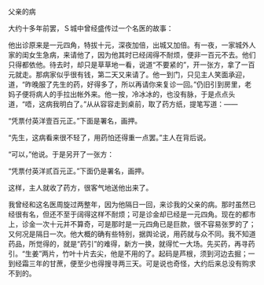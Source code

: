 父亲的病

  

大约十多年前罢，Ｓ城中曾经盛传过一个名医的故事：

他出诊原来是一元四角，特拔十元，深夜加倍，出城又加倍。有一夜，一家城外人家的闺女生急病，来请他了，因为他其时已经阔得不耐烦，便非一百元不去。他们只得都依他。待去时，却只是草草地一看，说道“不要紧的”，开一张方，拿了一百元就走。那病家似乎很有钱，第二天又来请了。他一到门，只见主人笑面承迎，道，“昨晚服了先生的药，好得多了，所以再请你来复诊一回。”仍旧引到房里，老妈子便将病人的手拉出帐外来。他一按，冷冰冰的，也没有脉，于是点点头道，“唔，这病我明白了。”从从容容走到桌前，取了药方纸，提笔写道：——

“凭票付英洋壹百元正。”下面是署名，画押。

“先生，这病看来很不轻了，用药怕还得重一点罢。”主人在背后说。

“可以，”他说。于是另开了一张方：

“凭票付英洋贰百元正。”下面仍是署名，画押。

这样，主人就收了药方，很客气地送他出来了。

我曾经和这名医周旋过两整年，因为他隔日一回，来诊我的父亲的病。那时虽然已经很有名，但还不至于阔得这样不耐烦；可是诊金却已经是一元四角。现在的都市上，诊金一次十元并不算奇，可是那时是一元四角已是巨款，很不容易张罗的了；又何况是隔日一次。他大概的确有些特别，据舆论说，用药就与众不同。我不知道药品，所觉得的，就是“药引”的难得，新方一换，就得忙一大场。先买药，再寻药引。“生姜”两片，竹叶十片去尖，他是不用的了。起码是芦根，须到河边去掘；一到经霜三年的甘蔗，便至少也得搜寻两三天。可是说也奇怪，大约后来总没有购求不到的。